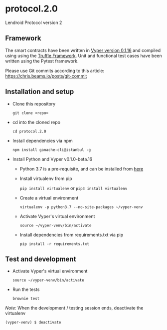 # protocol.2.0
Lendroid Protocol version 2

## Framework
The smart contracts have been written in [Vyper version 0.1.16](https://vyper.readthedocs.io "Vyper ReadTheDocs") and compiled using using the [Truffle Framework](https://truffleframework.com/docs/truffle/overview "Truffle overview"). Unit and functional test cases have been written using the Pytest framework.

Please use Git commits according to this article: https://chris.beams.io/posts/git-commit

## Installation and setup
* Clone this repository

  `git clone <repo>`

* cd into the cloned repo

  `cd protocol.2.0`

* Install dependencies via npm

  `npm install ganache-cli@istanbul -g`


* Install Python and Vyper v0.1.0-beta.16

  * Python 3.7 is a pre-requisite, and can be installed from [here](https://www.python.org/downloads "Python version downloads")

  * Install virtualenv from pip

    `pip install virtualenv` or `pip3 install virtualenv`

  * Create a virtual environment

    `virtualenv -p python3.7 --no-site-packages ~/vyper-venv`

  * Activate Vyper's virtual environment

    `source ~/vyper-venv/bin/activate`

  * Install dependencies from requirements.txt via pip

    `pip install -r requirements.txt`

## Test and development

* Activate Vyper's virtual environment

  `source ~/vyper-venv/bin/activate`


* Run the tests

  `brownie test`


_Note_: When the development / testing session ends, deactivate the virtualenv

`(vyper-venv) $ deactivate`
